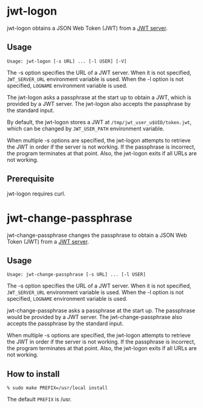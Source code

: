 # jwt-logon

jwt-logon obtains a JSON Web Token (JWT) from a [JWT server](https://github.com/oss-tsukuba/jwt-server.git).

## Usage
```
Usage: jwt-logon [-s URL] ... [-l USER] [-V]
```
The -s option specifies the URL of a JWT server.  When it is not specified, `JWT_SERVER_URL` environment variable is used.  When the -l option is not specified, `LOGNAME` environment variable is used.

The jwt-logon asks a passphrase at the start up to obtain a JWT, which is provided by a JWT server.  The jwt-logon also accepts the passphrase by the standard input.

By default, the jwt-logon stores a JWT at `/tmp/jwt_user_u$UID/token.jwt`, which can be changed by `JWT_USER_PATH` environment variable.

When multiple -s options are specified, the jwt-logon attempts to
retrieve the JWT in order if the server is not working.
If the passphrase is incorrect, the program terminates at that point.
Also, the jwt-logon exits if all URLs are not working.

## Prerequisite

jwt-logon requires curl.

# jwt-change-passphrase

jwt-change-passphrase changes the passphrase to obtain a JSON Web Token (JWT)
from a [JWT server](https://github.com/oss-tsukuba/jwt-server.git).

## Usage
```
Usage: jwt-change-passphrase [-s URL] ... [-l USER]
```
The -s option specifies the URL of a JWT server.  When it is not specified, `JWT_SERVER_URL` environment variable is used.  When the -l option is not specified, `LOGNAME` environment variable is used.

jwt-change-passphrase asks a passphrase at the start up.  The passphrase would
be provided by a JWT server.  The jwt-change-passphrase also accepts the passphrase by the standard input.

When multiple -s options are specified, the jwt-logon attempts to
retrieve the JWT in order if the server is not working.
If the passphrase is incorrect, the program terminates at that point.
Also, the jwt-logon exits if all URLs are not working.

## How to install

```
% sudo make PREFIX=/usr/local install
```

The default `PREFIX` is /usr.
